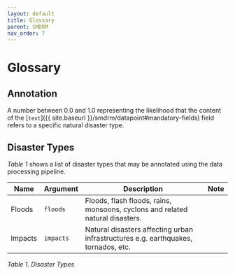 ```yaml
---
layout: default
title: Glossary
parent: SMDRM
nav_order: 7
---
```


# Glossary

## Annotation

A number between 0.0 and 1.0 representing the likelihood that the content of the
[`text`]({{ site.baseurl }}/smdrm/datapoint#mandatory-fields) field refers to a
specific natural disaster type.

## Disaster Types

_Table 1_ shows a list of disaster types that may be annotated using the data processing pipeline.

|Name|Argument|Description|Note|
|----|--------|-----------|----|
|Floods|`floods`|Floods, flash floods, rains, monsoons, cyclons and related natural disasters.| |
|Impacts|`impacts`|Natural disasters affecting urban infrastructures e.g. earthquakes, tornados, etc.| |

_Table 1. Disaster Types_
